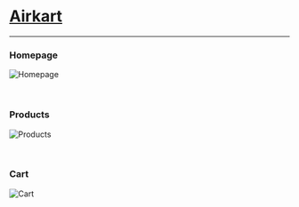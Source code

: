 # [Airkart](https://airkart.pawel.in)

---

### Homepage
![Homepage](https://res.cloudinary.com/pcodes/image/upload/v1709491374/37shots_so_emisc9.png)

<br/>

### Products
![Products](https://res.cloudinary.com/pcodes/image/upload/v1709491378/271shots_so_r5bvpq.png)

<br/>

### Cart
![Cart](https://res.cloudinary.com/pcodes/image/upload/v1709491372/788shots_so_jo7izu.png)
